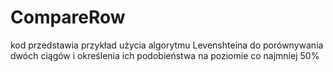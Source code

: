 ﻿# CompareRow
kod przedstawia przykład użycia algorytmu Levenshteina do porównywania dwóch ciągów i określenia ich podobieństwa na poziomie co najmniej 50%
